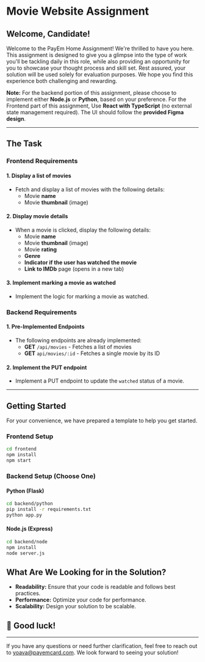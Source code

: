 # Movie Website Assignment

## Welcome, Candidate!
Welcome to the PayEm Home Assignment! We're thrilled to have you here. This assignment is designed to give you a glimpse into the type of work you'll be tackling daily in this role, while also providing an opportunity for you to showcase your thought process and skill set. Rest assured, your solution will be used solely for evaluation purposes. We hope you find this experience both challenging and rewarding.

**Note:** For the backend portion of this assignment, please choose to implement either **Node.js** or **Python**, based on your preference.
For the Frontend part of this assignment, Use **React with TypeScript** (no external state management required). The UI should follow the **provided Figma design**.

---

## The Task
### **Frontend Requirements**

#### 1. Display a list of movies
- Fetch and display a list of movies with the following details:
  - Movie **name**
  - Movie **thumbnail** (image)

#### 2. Display movie details
- When a movie is clicked, display the following details:
  - Movie **name**
  - Movie **thumbnail** (image)
  - Movie **rating**
  - **Genre**
  - **Indicator if the user has watched the movie**
  - **Link to IMDb** page (opens in a new tab)

#### 3. Implement marking a movie as watched
- Implement the logic for marking a movie as watched.


### **Backend Requirements**

#### 1. Pre-Implemented Endpoints
- The following endpoints are already implemented:
  - **GET** `/api/movies` - Fetches a list of movies
  - **GET** `api/movies/:id` - Fetches a single movie by its ID

#### 2. Implement the PUT endpoint
- Implement a PUT endpoint to update the `watched` status of a movie.

---

## Getting Started
For your convenience, we have prepared a template to help you get started.
### **Frontend Setup**
```sh
cd frontend
npm install
npm start
```

### **Backend Setup (Choose One)**
#### **Python (Flask)**
```sh
cd backend/python
pip install -r requirements.txt
python app.py
```
#### **Node.js (Express)**
```sh
cd backend/node
npm install
node server.js
```

## What Are We Looking for in the Solution?
- **Readability:** Ensure that your code is readable and follows best practices.
- **Performance:** Optimize your code for performance.
- **Scalability:** Design your solution to be scalable.


## 🚀 **Good luck!**

---

If you have any questions or need further clarification, feel free to reach out to yoava@payemcard.com. We look forward to seeing your solution!
